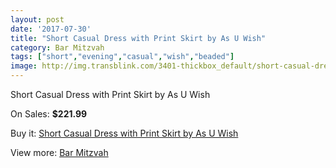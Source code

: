 ```yaml
---
layout: post
date: '2017-07-30'
title: "Short Casual Dress with Print Skirt by As U Wish"
category: Bar Mitzvah
tags: ["short","evening","casual","wish","beaded"]
image: http://img.transblink.com/3401-thickbox_default/short-casual-dress-with-print-skirt-by-as-u-wish.jpg
---
```

Short Casual Dress with Print Skirt by As U Wish

On Sales: **$221.99**
<a href="https://www.transblink.com/en/bar-mitzvah/1073-short-casual-dress-with-print-skirt-by-as-u-wish.html"><amp-img layout="responsive" width="600" height="600" src="//img.transblink.com/3401-thickbox_default/short-casual-dress-with-print-skirt-by-as-u-wish.jpg" alt="Short Casual Dress with Print Skirt by As U Wish 0" /></a>
<a href="https://www.transblink.com/en/bar-mitzvah/1073-short-casual-dress-with-print-skirt-by-as-u-wish.html"><amp-img layout="responsive" width="600" height="600" src="//img.transblink.com/3403-thickbox_default/short-casual-dress-with-print-skirt-by-as-u-wish.jpg" alt="Short Casual Dress with Print Skirt by As U Wish 1" /></a>
<a href="https://www.transblink.com/en/bar-mitzvah/1073-short-casual-dress-with-print-skirt-by-as-u-wish.html"><amp-img layout="responsive" width="600" height="600" src="//img.transblink.com/3402-thickbox_default/short-casual-dress-with-print-skirt-by-as-u-wish.jpg" alt="Short Casual Dress with Print Skirt by As U Wish 2" /></a>

Buy it: [Short Casual Dress with Print Skirt by As U Wish](https://www.transblink.com/en/bar-mitzvah/1073-short-casual-dress-with-print-skirt-by-as-u-wish.html "Short Casual Dress with Print Skirt by As U Wish")

View more: [Bar Mitzvah](https://www.transblink.com/en/2-bar-mitzvah "Bar Mitzvah")